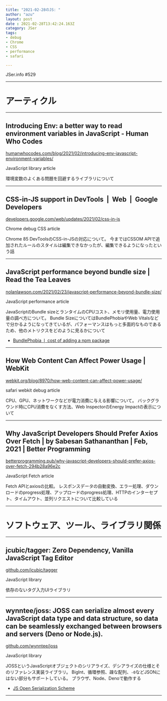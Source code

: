 ```yaml
---
title: "2021-02-28のJS: "
author: "azu"
layout: post
date : 2021-02-28T13:42:24.163Z
category: JSer
tags:
- debug
- Chrome
- CSS
- performance
- safari

---
```


JSer.info #529

----

<h1 class="site-genre">アーティクル</h1>

----

## Introducing Env: a better way to read environment variables in JavaScript - Human Who Codes
[humanwhocodes.com/blog/2021/02/introducing-env-javascript-environment-variables/](https://humanwhocodes.com/blog/2021/02/introducing-env-javascript-environment-variables/ "Introducing Env: a better way to read environment variables in JavaScript - Human Who Codes")
<p class="jser-tags jser-tag-icon"><span class="jser-tag">JavaScript</span> <span class="jser-tag">library</span> <span class="jser-tag">article</span></p>

環境変数のよくある問題を回避するライブラリについて


----

## CSS-in-JS support in DevTools  |  Web  |  Google Developers
[developers.google.com/web/updates/2021/02/css-in-js](https://developers.google.com/web/updates/2021/02/css-in-js "CSS-in-JS support in DevTools  |  Web  |  Google Developers")
<p class="jser-tags jser-tag-icon"><span class="jser-tag">Chrome</span> <span class="jser-tag">debug</span> <span class="jser-tag">CSS</span> <span class="jser-tag">article</span></p>

Chrome 85 DevToolsのCSS-in-JSの対応について。
今まではCSSOM APIで追加されたルールのスタイルは編集できなかったが、編集できるようになったという話


----

## JavaScript performance beyond bundle size | Read the Tea Leaves
[nolanlawson.com/2021/02/23/javascript-performance-beyond-bundle-size/](https://nolanlawson.com/2021/02/23/javascript-performance-beyond-bundle-size/ "JavaScript performance beyond bundle size | Read the Tea Leaves")
<p class="jser-tags jser-tag-icon"><span class="jser-tag">JavaScript</span> <span class="jser-tag">performance</span> <span class="jser-tag">article</span></p>

JavaScriptのBundle sizeとランタイムのCPUコスト、メモリ使用量、電力使用量の調べ方について。
Bundle SizeについてはBundlePhobiaやWeb Vitalsなどで分かるようになってきているが、パフォーマンスはもっと多面的なものであるため、他のメトリクスをどのように見るかについて

- [BundlePhobia ❘ cost of adding a npm package](https://bundlephobia.com/ "BundlePhobia ❘ cost of adding a npm package")

----

## How Web Content Can Affect Power Usage | WebKit
[webkit.org/blog/8970/how-web-content-can-affect-power-usage/](https://webkit.org/blog/8970/how-web-content-can-affect-power-usage/ "How Web Content Can Affect Power Usage | WebKit")
<p class="jser-tags jser-tag-icon"><span class="jser-tag">safari</span> <span class="jser-tag">webkit</span> <span class="jser-tag">debug</span> <span class="jser-tag">article</span></p>

CPU、GPU、ネットワークなどが電力消費に与える影響について。
バックグラウンド時にCPU消費をなくす方法、Web InspectorのEnergy Impactの表示について


----

## Why JavaScript Developers Should Prefer Axios Over Fetch | by Sabesan Sathananthan | Feb, 2021 | Better Programming
[betterprogramming.pub/why-javascript-developers-should-prefer-axios-over-fetch-294b28a96e2c](https://betterprogramming.pub/why-javascript-developers-should-prefer-axios-over-fetch-294b28a96e2c "Why JavaScript Developers Should Prefer Axios Over Fetch | by Sabesan Sathananthan | Feb, 2021 | Better Programming")
<p class="jser-tags jser-tag-icon"><span class="jser-tag">JavaScript</span> <span class="jser-tag">Fetch</span> <span class="jser-tag">article</span></p>

Fetch APIとaxiosの比較。
レスポンスデータの自動変換、エラー処理、ダウンロードのprogress処理、アップロードのprogress処理、HTTPのインターセプト、タイムアウト、並列リクエストについて比較している


----
<h1 class="site-genre">ソフトウェア、ツール、ライブラリ関係</h1>

----

## jcubic/tagger: Zero Dependency, Vanilla JavaScript Tag Editor
[github.com/jcubic/tagger](https://github.com/jcubic/tagger "jcubic/tagger: Zero Dependency, Vanilla JavaScript Tag Editor")
<p class="jser-tags jser-tag-icon"><span class="jser-tag">JavaScript</span> <span class="jser-tag">library</span></p>

依存のないタグ入力UIライブラリ


----

## wynntee/joss: JOSS can serialize almost every JavaScript data type and data structure, so data can be seamlessly exchanged between browsers and servers (Deno or Node.js).
[github.com/wynntee/joss](https://github.com/wynntee/joss "wynntee/joss: JOSS can serialize almost every JavaScript data type and data structure, so data can be seamlessly exchanged between browsers and servers (Deno or Node.js).")
<p class="jser-tags jser-tag-icon"><span class="jser-tag">JavaScript</span> <span class="jser-tag">library</span></p>

JOSSというJavaScriptオブジェクトのシリアライズ、デシアライズの仕様とそのリファレンス実装ライブラリ。
BigInt、循環参照、疎な配列、`-0`などJSONにはない部分もサポートしている。
ブラウザ、Node、Denoで動作する

- [JS Open Serialization Scheme](https://www.wynntee.com/projects/serialization/specification/index.html "JS Open Serialization Scheme")

----
